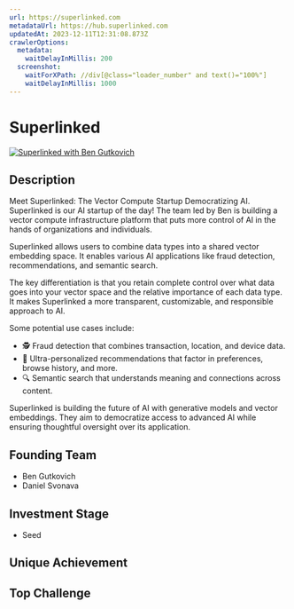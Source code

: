 ```yaml
---
url: https://superlinked.com
metadataUrl: https://hub.superlinked.com
updatedAt: 2023-12-11T12:31:08.873Z
crawlerOptions:
  metadata:
    waitDelayInMillis: 200
  screenshot:
    waitForXPath: //div[@class="loader_number" and text()="100%"]
    waitDelayInMillis: 1000
---
```


# Superlinked
[![Superlinked with Ben Gutkovich](https://img.youtube.com/vi/3VvzK8z197Y/0.jpg)](https://www.youtube.com/watch?v=3VvzK8z197Y)

## Description
Meet Superlinked: The Vector Compute Startup Democratizing AI. Superlinked is our AI startup of the day! The team led by Ben is building a vector compute infrastructure platform that puts more control of AI in the hands of organizations and individuals.

Superlinked allows users to combine data types into a shared vector embedding space. It enables various AI applications like fraud detection, recommendations, and semantic search.

The key differentiation is that you retain complete control over what data goes into your vector space and the relative importance of each data type. It makes Superlinked a more transparent, customizable, and responsible approach to AI.

Some potential use cases include:
- 🕵️ Fraud detection that combines transaction, location, and device data.
- 🎯 Ultra-personalized recommendations that factor in preferences, browse history, and more.
- 🔍 Semantic search that understands meaning and connections across content.

Superlinked is building the future of AI with generative models and vector embeddings. They aim to democratize access to advanced AI while ensuring thoughtful oversight over its application.

## Founding Team
- Ben Gutkovich
- Daniel Svonava

## Investment Stage
- Seed

## Unique Achievement
## Top Challenge
